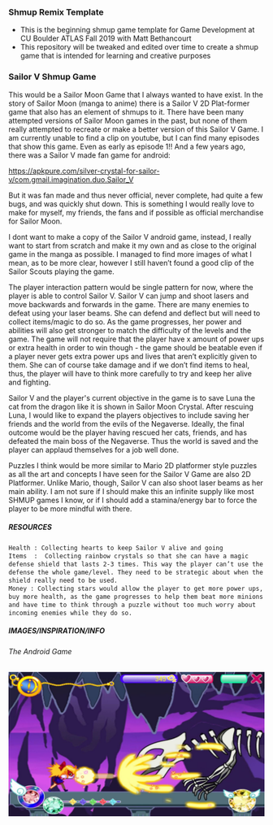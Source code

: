 ### Shmup Remix Template

- This is the beginning shmup game template for Game Development at CU Boulder ATLAS Fall 2019 with Matt Bethancourt
- This repository will be tweaked and edited over time to create a shmup game that is intended for learning and creative purposes

### Sailor V Shmup Game
This would be a Sailor Moon Game that I always wanted to have exist. In the story of Sailor Moon (manga to anime) there is a Sailor V 2D Plat-former game that also has an element of shmups to it. There have been many attempted versions of Sailor Moon games in the past, but none of them really attempted to recreate or make a better version of this Sailor V Game. I am currently unable to find a clip on youtube, but I can find many episodes that show this game. Even as early as episode 1!! And a few years ago, there was a Sailor V made fan game for android:

https://apkpure.com/silver-crystal-for-sailor-v/com.gmail.imagination.duo.Sailor_V

But it was fan made and thus never official, never complete, had quite a few bugs, and was quickly shut down. This is something I would really love to make for myself, my friends, the fans and if possible as official merchandise for Sailor Moon.

I dont want to make a copy of the Sailor V android game, instead, I really want to start from scratch and make it my own and as close to the original game in the manga as possible. I managed to find more images of what I mean, as to be more clear, however I still haven’t found a good clip of the Sailor Scouts playing the game.

The player interaction pattern would be single pattern for now, where the player is able to control Sailor V. Sailor V can jump and shoot lasers and move backwards and forwards in the game. There are many enemies to defeat using your laser beams. She can defend and deflect but will need to collect items/magic to do so. As the game progresses, her power and abilities will also get stronger to match the difficulty of the levels and the game. The game will not require that the player have x amount of power ups or extra health in order to win though - the game should be beatable even if a player never gets extra power ups and lives that aren’t explicitly given to them. She can of course take damage and if we don’t find items to heal, thus, the player will have to think more carefully to try and keep her alive and fighting. 

Sailor V and the player's current objective in the game is to save Luna the cat from the dragon like it is shown in Sailor Moon Crystal. After rescuing Luna, I would like to expand the players objectives to include saving her friends and the world from the evils of the Negaverse.  Ideally, the final outcome would be the player having rescued her cats, friends, and has defeated the main boss of the Negaverse. Thus the world is saved and the player can applaud themselves for a job well done. 

Puzzles I think would be more similar to Mario 2D platformer style puzzles as all the art and concepts I have seen for the Sailor V Game are also 2D Platformer. Unlike Mario, though, Sailor V can also shoot laser beams as her main ability. I am not sure if I should make this an infinite supply like most SHMUP games I know, or if I should add a stamina/energy bar to force the player to be more mindful with there.

##### RESOURCES
	Health : Collecting hearts to keep Sailor V alive and going
	Items  :  Collecting rainbow crystals so that she can have a magic defense shield that lasts 2-3 times. This way the player can’t use the defense the whole game/level. They need to be strategic about when the shield really need to be used.
	Money : Collecting stars would allow the player to get more power ups, buy more health, as the game progresses to help them beat more minions and have time to think through a puzzle without too much worry about incoming enemies while they do so. 


##### IMAGES/INSPIRATION/INFO
###### The Android Game

![The Android Sailor V Game - Fan Made](README_IMAGES/sailorv_android_game.jpg)


